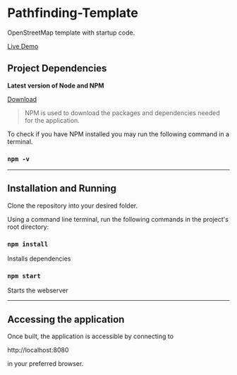 # Pathfinding-Template
OpenStreetMap template with startup code.

[Live Demo](https://tccc-pathfinding.github.io/Pathfinding-Template/)

## Project Dependencies

**Latest version of Node and NPM**

[Download](https://nodejs.org/en/download/)
> NPM is used to download the packages and dependencies needed for the application.

To check if you have NPM installed you may run the following command in a terminal.
### `npm -v`
---
## Installation and Running

Clone the repository into your desired folder.

Using a command line terminal, run the following commands in the project's root directory:

### `npm install`
Installs dependencies

### `npm start`
Starts the webserver

---
## Accessing the application

Once built, the application is accessible by connecting to

http://localhost:8080

in your preferred browser.

